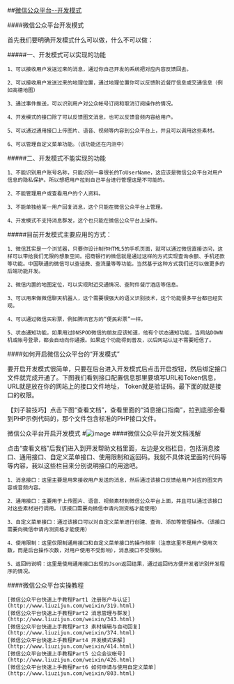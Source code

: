 ##[微信公众平台--开发模式](http://www.liuzijun.com/weixin/414.html)

####微信公众平台开发模式

首先我们要明确开发模式什么可以做，什么不可以做：

#####一、开发模式可以实现的功能
```
1、可以接收用户发送过来的消息，通过你自己开发的系统把对应内容反馈回去。

2、可以接收用户发送过来的地理位置，通过地理位置你可以反馈附近餐厅信息或交通信息（例如高德地图）

3、通过事件推送，可以识别用户对公众帐号订阅和取消订阅操作的情况。

4、开发模式的接口除了可以反馈图文消息，也可以反馈音频内容给用户。

5、可以通过通用接口上传图片、语音、视频等内容到公众平台上，并且可以调用这些素材。

6、可以管理自定义菜单功能。（该功能还在内测中）
```
#####二、开发模式不能实现的功能
```
1、不能识别用户账号名称，只能识别一串很长的ToUserName，这应该是微信公众平台对用户信息的隐私保护。所以想把用户拉到自己平台进行管理这是不可能的。

2、不能管理用户或查看用户的个人资料。

3、不能单独给某一用户回复消息，这个只能在微信公众平台上管理。

4、开发模式不支持消息群发，这个也只能在微信公众平台上操作。
```
 
#####目前开发模式主要应用的方式：
```
1、微信其实是一个浏览器，只要你设计制作HTML5的手机页面，就可以通过微信直接访问，这样可以带给我们无限的想象空间。招商银行的微信就是通过这样的方式实现查询余额、手机还款等功能。中国联通的微信可以查话费、查流量等等功能。当然基于这种方式我们还可以做更多的后端功能开发。

2、微信内置的地图定位，可以实现附近交通情况、查附件餐厅酒店等信息。

3、可以用来做微信聊天机器人，这个需要很强大的语义识别技术，这个功能很多平台都已经实现。

4、可以通过微信买彩票，例如腾讯官方的“便民彩票”一样。

5、状态通知功能，如果用过DNSPOD微信的朋友应该知道，他有个状态通知功能，当网站DOWN机或帐号登录，都会自动向你通报。如果这个功能得到普及，以后网站认证不需要短信了。
```
 

####如何开启微信公众平台的“开发模式”

要开启开发模式很简单，只要在后台进入开发模式后点击开启按钮，然后绑定接口文件就完成开通了。下图我们看到接口配置信息那里要填写URL和Token信息，URL就是放在你的网站上的接口文件地址， Token就是验证码。最下面的就是接口的权限。

【刘子骏技巧】点击下图“查看文档”，查看里面的“消息接口指南”，拉到底部会看到PHP示例代码的，那个文件包含标准的PHP接口文件。

微信公众平台开启开发模式
#![image](https://github.com/chanshunli/wx_sample/raw/master/images/open-mode.jpg) 
####微信公众平台开发文档浅解

点击“查看文档”后我们进入到开发帮助文档里面，左边是文档栏目，包括消息接口、通用接口、自定义菜单接口、使用限制和返回码。我就不具体说里面的代码等等内容，我以这些栏目来分别说明接口的用途吧。
```
1、消息接口：这里主要是用来接收用户发送的消息，然后通过该接口反馈给用户对应的图文内容或音频内容。

2、通用接口：主要用于上传图片、语音、视频素材到微信公众平台上面，并且可以通过该接口对这些素材进行调用。（该接口需要向微信申请内测资格才能使用）

3、自定义菜单接口：通过该接口可以对自定义菜单进行创建、查询、添加等管理操作。（该接口需要向微信申请内测资格才能使用）

4、使用限制：这里仅限制通用接口和自定义菜单接口的操作频率（注意这里不是用户使用次数，而是后台操作次数，对用户使用不受影响），消息接口不受限制。

5、返回码说明：这里是使用通用接口出现的Json返回结果，通过返回码方便开发者识别开发程序的情况。
```




####微信公众平台实操教程
```
[微信公众平台快速上手教程Part1 注册账户与认证](http://www.liuzijun.com/weixin/319.html)
[微信公众平台快速上手教程Part2 消息管理与群发](http://www.liuzijun.com/weixin/343.html)
[微信公众平台快速上手教程Part3 素材编辑与自动回复](http://www.liuzijun.com/weixin/374.html)
[微信公众平台快速上手教程Part4 开发模式讲解](http://www.liuzijun.com/weixin/414.html)
[微信公众平台快速上手教程Part5 公众会议帐号](http://www.liuzijun.com/weixin/426.html)
[微信公众平台快速上手教程Part6 如何申请与使用自定义菜单](http://www.liuzijun.com/weixin/803.html)

```
